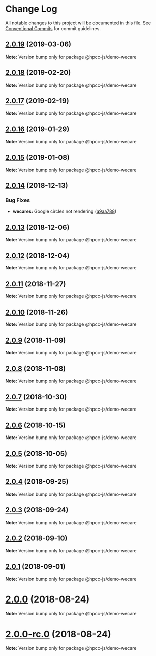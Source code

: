 # Change Log

All notable changes to this project will be documented in this file.
See [Conventional Commits](https://conventionalcommits.org) for commit guidelines.

## [2.0.19](https://github.com/GordonSmith/Visualization/compare/@hpcc-js/demo-wecare@2.0.18...@hpcc-js/demo-wecare@2.0.19) (2019-03-06)

**Note:** Version bump only for package @hpcc-js/demo-wecare






## [2.0.18](https://github.com/GordonSmith/Visualization/compare/@hpcc-js/demo-wecare@2.0.17...@hpcc-js/demo-wecare@2.0.18) (2019-02-20)

**Note:** Version bump only for package @hpcc-js/demo-wecare






## [2.0.17](https://github.com/GordonSmith/Visualization/compare/@hpcc-js/demo-wecare@2.0.16...@hpcc-js/demo-wecare@2.0.17) (2019-02-19)

**Note:** Version bump only for package @hpcc-js/demo-wecare






## [2.0.16](https://github.com/GordonSmith/Visualization/compare/@hpcc-js/demo-wecare@2.0.15...@hpcc-js/demo-wecare@2.0.16) (2019-01-29)

**Note:** Version bump only for package @hpcc-js/demo-wecare






## [2.0.15](https://github.com/GordonSmith/Visualization/compare/@hpcc-js/demo-wecare@2.0.14...@hpcc-js/demo-wecare@2.0.15) (2019-01-08)

**Note:** Version bump only for package @hpcc-js/demo-wecare






## [2.0.14](https://github.com/GordonSmith/Visualization/compare/@hpcc-js/demo-wecare@2.0.13...@hpcc-js/demo-wecare@2.0.14) (2018-12-13)


### Bug Fixes

* **wecares:** Google circles not rendering ([a9aa788](https://github.com/GordonSmith/Visualization/commit/a9aa788))






## [2.0.13](https://github.com/GordonSmith/Visualization/compare/@hpcc-js/demo-wecare@2.0.12...@hpcc-js/demo-wecare@2.0.13) (2018-12-06)

**Note:** Version bump only for package @hpcc-js/demo-wecare






## [2.0.12](https://github.com/GordonSmith/Visualization/compare/@hpcc-js/demo-wecare@2.0.11...@hpcc-js/demo-wecare@2.0.12) (2018-12-04)

**Note:** Version bump only for package @hpcc-js/demo-wecare






## [2.0.11](https://github.com/GordonSmith/Visualization/compare/@hpcc-js/demo-wecare@2.0.10...@hpcc-js/demo-wecare@2.0.11) (2018-11-27)

**Note:** Version bump only for package @hpcc-js/demo-wecare






<a name="2.0.10"></a>
## [2.0.10](https://github.com/GordonSmith/Visualization/compare/@hpcc-js/demo-wecare@2.0.9...@hpcc-js/demo-wecare@2.0.10) (2018-11-26)

**Note:** Version bump only for package @hpcc-js/demo-wecare





<a name="2.0.9"></a>
## [2.0.9](https://github.com/GordonSmith/Visualization/compare/@hpcc-js/demo-wecare@2.0.8...@hpcc-js/demo-wecare@2.0.9) (2018-11-09)

**Note:** Version bump only for package @hpcc-js/demo-wecare





<a name="2.0.8"></a>
## [2.0.8](https://github.com/GordonSmith/Visualization/compare/@hpcc-js/demo-wecare@2.0.7...@hpcc-js/demo-wecare@2.0.8) (2018-11-08)

**Note:** Version bump only for package @hpcc-js/demo-wecare





<a name="2.0.7"></a>
## [2.0.7](https://github.com/GordonSmith/Visualization/compare/@hpcc-js/demo-wecare@2.0.6...@hpcc-js/demo-wecare@2.0.7) (2018-10-30)

**Note:** Version bump only for package @hpcc-js/demo-wecare





<a name="2.0.6"></a>
## [2.0.6](https://github.com/GordonSmith/Visualization/compare/@hpcc-js/demo-wecare@2.0.5...@hpcc-js/demo-wecare@2.0.6) (2018-10-15)

**Note:** Version bump only for package @hpcc-js/demo-wecare





<a name="2.0.5"></a>
## [2.0.5](https://github.com/GordonSmith/Visualization/compare/@hpcc-js/demo-wecare@2.0.4...@hpcc-js/demo-wecare@2.0.5) (2018-10-05)

**Note:** Version bump only for package @hpcc-js/demo-wecare





<a name="2.0.4"></a>
## [2.0.4](https://github.com/GordonSmith/Visualization/compare/@hpcc-js/demo-wecare@2.0.3...@hpcc-js/demo-wecare@2.0.4) (2018-09-25)

**Note:** Version bump only for package @hpcc-js/demo-wecare





<a name="2.0.3"></a>
## [2.0.3](https://github.com/GordonSmith/Visualization/compare/@hpcc-js/demo-wecare@2.0.2...@hpcc-js/demo-wecare@2.0.3) (2018-09-24)

**Note:** Version bump only for package @hpcc-js/demo-wecare





<a name="2.0.2"></a>
## [2.0.2](https://github.com/GordonSmith/Visualization/compare/@hpcc-js/demo-wecare@2.0.1...@hpcc-js/demo-wecare@2.0.2) (2018-09-10)

**Note:** Version bump only for package @hpcc-js/demo-wecare





<a name="2.0.1"></a>
## [2.0.1](https://github.com/GordonSmith/Visualization/compare/@hpcc-js/demo-wecare@2.0.0...@hpcc-js/demo-wecare@2.0.1) (2018-09-01)

**Note:** Version bump only for package @hpcc-js/demo-wecare





<a name="2.0.0"></a>
# [2.0.0](https://github.com/GordonSmith/Visualization/compare/@hpcc-js/demo-wecare@0.0.55...@hpcc-js/demo-wecare@2.0.0) (2018-08-24)

**Note:** Version bump only for package @hpcc-js/demo-wecare





<a name="2.0.0-rc.0"></a>
# [2.0.0-rc.0](https://github.com/GordonSmith/Visualization/compare/@hpcc-js/demo-wecare@0.0.55...@hpcc-js/demo-wecare@2.0.0-rc.0) (2018-08-24)

**Note:** Version bump only for package @hpcc-js/demo-wecare
